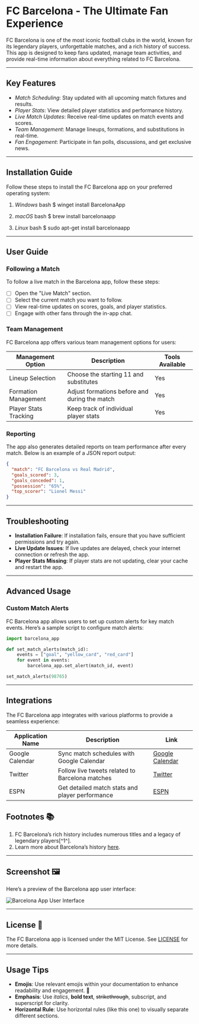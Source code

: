 # FC Barcelona - The Ultimate Fan Experience

FC Barcelona is one of the most iconic football clubs in the world, known for its legendary players, unforgettable matches, and a rich history of success. This app is designed to keep fans updated, manage team activities, and provide real-time information about everything related to FC Barcelona.

---

## Key Features

- *Match Scheduling*: Stay updated with all upcoming match fixtures and results.
- *Player Stats*: View detailed player statistics and performance history.
- *Live Match Updates*: Receive real-time updates on match events and scores.
- *Team Management*: Manage lineups, formations, and substitutions in real-time.
- *Fan Engagement*: Participate in fan polls, discussions, and get exclusive news.

---

## Installation Guide

Follow these steps to install the FC Barcelona app on your preferred operating system:

1. *Windows*
    bash
    $ winget install BarcelonaApp
    

2. *macOS*
    bash
    $ brew install barcelonaapp
    

3. *Linux*
    bash
    $ sudo apt-get install barcelonaapp
    

---

## User Guide

### Following a Match

To follow a live match in the Barcelona app, follow these steps:

- [ ] Open the "Live Match" section.
- [ ] Select the current match you want to follow.
- [ ] View real-time updates on scores, goals, and player statistics.
- [ ] Engage with other fans through the in-app chat.

### Team Management

FC Barcelona app offers various team management options for users:

| Management Option    | Description                           | Tools Available |
|----------------------|---------------------------------------|-----------------|
| Lineup Selection      | Choose the starting 11 and substitutes | Yes             |
| Formation Management  | Adjust formations before and during the match | Yes             |
| Player Stats Tracking | Keep track of individual player stats  | Yes             |

### Reporting

The app also generates detailed reports on team performance after every match. Below is an example of a JSON report output:

```json
{
  "match": "FC Barcelona vs Real Madrid",
  "goals_scored": 3,
  "goals_conceded": 1,
  "possession": "65%",
  "top_scorer": "Lionel Messi"
}
```
---

## Troubleshooting

- **Installation Failure**: If installation fails, ensure that you have sufficient permissions and try again.
- **Live Update Issues**: If live updates are delayed, check your internet connection or refresh the app.
- **Player Stats Missing**: If player stats are not updating, clear your cache and restart the app.

---

## Advanced Usage

### Custom Match Alerts

FC Barcelona app allows users to set up custom alerts for key match events. Here’s a sample script to configure match alerts:

```python
import barcelona_app

def set_match_alerts(match_id):
    events = ["goal", "yellow_card", "red_card"]
    for event in events:
        barcelona_app.set_alert(match_id, event)

set_match_alerts(98765)

```
---
## Integrations

The FC Barcelona app integrates with various platforms to provide a seamless experience:

| Application Name | Description                                   | Link             |
|------------------|-----------------------------------------------|------------------|
| Google Calendar   | Sync match schedules with Google Calendar     | [Google Calendar](https://calendar.google.com) |
| Twitter          | Follow live tweets related to Barcelona matches | [Twitter](https://twitter.com) |
| ESPN             | Get detailed match stats and player performance | [ESPN](https://www.espn.com) |

## Footnotes 📚

1. FC Barcelona’s rich history includes numerous titles and a legacy of legendary players[^1^].
2. Learn more about Barcelona’s history [here](https://www.fcbarcelona.com/en/club/history).

---

## Screenshot 🖼️

Here’s a preview of the Barcelona app user interface:

![Barcelona App User Interface](barcelona_app_screenshot.png "Barcelona App User Interface")

---

## License 📄

The FC Barcelona app is licensed under the MIT License. See [LICENSE](LICENSE) for more details.

---

## Usage Tips

- **Emojis**: Use relevant emojis within your documentation to enhance readability and engagement. 🎉
- **Emphasis**: Use _italics_, **bold text**, ~~strikethrough~~, subscript, and superscript for clarity. 
- **Horizontal Rule**: Use horizontal rules (like this one) to visually separate different sections. 
